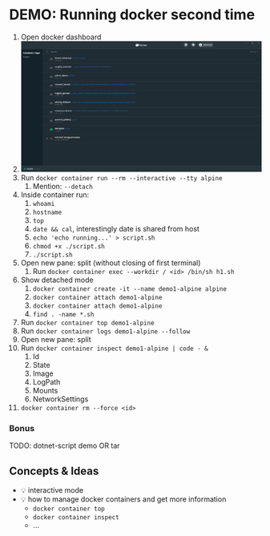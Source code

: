 # DEMO: Running docker second time

1. Open docker dashboard
2. ![docker-dashboard](../../docs/assets/docker-dashboard.png)
3. Run `docker container run --rm --interactive --tty alpine`
   1. Mention: `--detach`
4. Inside container run:
   1. `whoami` 
   2. `hostname`
   3. `top`
   4. `date && cal`, interestingly date is shared from host
   5. `echo 'echo running...' > script.sh`
   6. `chmod +x ./script.sh`
   7. `./script.sh`
5. Open new pane: split (without closing of first terminal)
   1. Run `docker container exec --workdir / <id> /bin/sh h1.sh`
6. Show detached mode
   1. `docker container create -it --name demo1-alpine alpine`
   2. `docker container attach demo1-alpine`
   3. `docker container attach demo1-alpine`
   4. `find . -name *.sh`
7. Run `docker container top demo1-alpine`
8. Run `docker container logs demo1-alpine --follow`
9. Open new pane: split
10. Run `docker container inspect demo1-alpine | code - &`
    1. Id
    2. State
    3. Image
    4. LogPath
    5. Mounts
    6. NetworkSettings
11. `docker container rm --force <id>`

### Bonus

TODO: dotnet-script demo OR tar

## Concepts & Ideas

* 💡 interactive mode
* 💡 how to manage docker containers and get more information
  * `docker container top`
  * `docker container inspect`
  * ...
